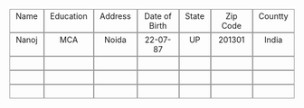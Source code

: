 <!-- creating table style through css -->

<!DOCTYPE html>
<html>
<head>
<style>

	.divTable{
		border: 2px solid #000;
	}
.divTable{
	display: table;
	width: 100%;
}
.divTableRow {
	display: table-row;
}
.divTableHeading {
	background-color: #EEE;
	display: table-header-group;

}
.divTableCell, .divTableHead {
	border: 1px solid #999999;
	display: table-cell;
	text-align: center;
	padding: 3px 10px;
}
.divTableHeading {
	background-color: #EEE;
	display: table-header-group;
	font-weight: bold;
}
.divTableFoot {
	background-color: #EEE;
	display: table-footer-group;
	font-weight: bold;
}
.divTableBody {
	display: table-row-group;
}
</style>	
</head>
<body>


<!-- creating table through html -->

<div class="divTable">
<div class="divTableBody">
<div class="divTableRow">
<div class="divTableCell">Name</div>
<div class="divTableCell">Education</div>
<div class="divTableCell">Address</div>
<div class="divTableCell">Date of Birth</div>
<div class="divTableCell">State</div>
<div class="divTableCell">Zip Code</div>
<div class="divTableCell">Countty</div>
</div>
<div class="divTableRow">
<div class="divTableCell">Nanoj</div>
<div class="divTableCell">MCA</div>
<div class="divTableCell">Noida</div>
<div class="divTableCell">22-07-87</div>
<div class="divTableCell">UP</div>
<div class="divTableCell">201301</div>
<div class="divTableCell">India</div>
</div>
<div class="divTableRow">
<div class="divTableCell">&nbsp;</div>
<div class="divTableCell">&nbsp;</div>
<div class="divTableCell">&nbsp;</div>
<div class="divTableCell">&nbsp;</div>
<div class="divTableCell">&nbsp;</div>
<div class="divTableCell">&nbsp;</div>
<div class="divTableCell">&nbsp;</div>
</div>
<div class="divTableRow">
<div class="divTableCell">&nbsp;</div>
<div class="divTableCell">&nbsp;</div>
<div class="divTableCell">&nbsp;</div>
<div class="divTableCell">&nbsp;</div>
<div class="divTableCell">&nbsp;</div>
<div class="divTableCell">&nbsp;</div>
<div class="divTableCell">&nbsp;</div>
</div>
<div class="divTableRow">
<div class="divTableCell">&nbsp;</div>
<div class="divTableCell">&nbsp;</div>
<div class="divTableCell">&nbsp;</div>
<div class="divTableCell">&nbsp;</div>
<div class="divTableCell">&nbsp;</div>
<div class="divTableCell">&nbsp;</div>
<div class="divTableCell">&nbsp;</div>
</div>
</div>
</div>
</body>
</html>
